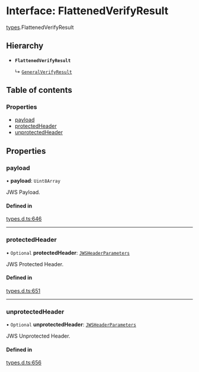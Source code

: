 # Interface: FlattenedVerifyResult

[types](../modules/types.md).FlattenedVerifyResult

## Hierarchy

- **`FlattenedVerifyResult`**

  ↳ [`GeneralVerifyResult`](types.GeneralVerifyResult.md)

## Table of contents

### Properties

- [payload](types.FlattenedVerifyResult.md#payload)
- [protectedHeader](types.FlattenedVerifyResult.md#protectedheader)
- [unprotectedHeader](types.FlattenedVerifyResult.md#unprotectedheader)

## Properties

### payload

• **payload**: `Uint8Array`

JWS Payload.

#### Defined in

[types.d.ts:646](https://github.com/panva/jose/blob/v3.14.1/src/types.d.ts#L646)

___

### protectedHeader

• `Optional` **protectedHeader**: [`JWSHeaderParameters`](types.JWSHeaderParameters.md)

JWS Protected Header.

#### Defined in

[types.d.ts:651](https://github.com/panva/jose/blob/v3.14.1/src/types.d.ts#L651)

___

### unprotectedHeader

• `Optional` **unprotectedHeader**: [`JWSHeaderParameters`](types.JWSHeaderParameters.md)

JWS Unprotected Header.

#### Defined in

[types.d.ts:656](https://github.com/panva/jose/blob/v3.14.1/src/types.d.ts#L656)
